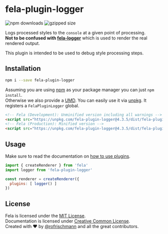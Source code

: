# fela-plugin-logger


<img alt="npm downloads" src="https://img.shields.io/npm/dm/fela-plugin-logger.svg"> <img alt="gzipped size" src="https://img.shields.io/badge/gzipped-0.39kb-brightgreen.svg">

Logs processed styles to the `console` at a given point of processing.<br>
**Not to be confused with [fela-logger](../fela-logger)** which is used to render the real rendered output.

This plugin is intended to be used to debug style processing steps.

## Installation
```sh
npm i --save fela-plugin-logger
```
Assuming you are using [npm](https://www.npmjs.com) as your package manager you can just `npm install`.<br>
Otherwise we also provide a [UMD](https://github.com/umdjs/umd). You can easily use it via [unpkg](https://unpkg.com/). It registers a `FelaPluginLogger` global.
```HTML
<!-- Fela (Development): Unminified version including all warnings -->
<script src="https://unpkg.com/fela-plugin-logger@4.3.5/dist/fela-plugin-logger.js"></script>
<!-- Fela (Production): Minified version -->
<script src="https://unpkg.com/fela-plugin-logger@4.3.5/dist/fela-plugin-logger.min.js"></script>
```

## Usage
Make sure to read the documentation on [how to use plugins](http://fela.js.org/docs/advanced/Plugins.html).

```javascript
import { createRenderer } from 'fela'
import logger from 'fela-plugin-logger'

const renderer = createRenderer({
  plugins: [ logger() ]
})
```

## License
Fela is licensed under the [MIT License](http://opensource.org/licenses/MIT).<br>
Documentation is licensed under [Creative Common License](http://creativecommons.org/licenses/by/4.0/).<br>
Created with ♥ by [@rofrischmann](http://rofrischmann.de) and all the great contributors.
